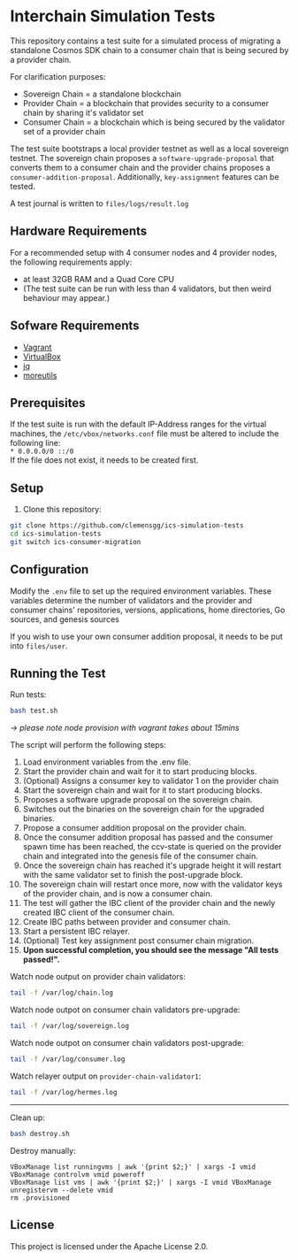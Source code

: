 # Interchain Simulation Tests

This repository contains a test suite for a simulated process of migrating a standalone Cosmos SDK chain to a consumer chain that is being secured by a provider chain.

For clarification purposes:
*   Sovereign Chain = a standalone blockchain
*   Provider Chain = a blockchain that provides security to a consumer chain by sharing it's validator set
*   Consumer Chain = a blockchain which is being secured by the validator set of a provider chain

The test suite bootstraps a local provider testnet as well as a local sovereign testnet.
The sovereign chain proposes a `software-upgrade-proposal` that converts them to a consumer chain and the provider chains proposes a `consumer-addition-proposal`. Additionally, `key-assignment` features can be tested.

A test journal is written to `files/logs/result.log`

## Hardware Requirements
For a recommended setup with 4 consumer nodes and 4 provider nodes, the following requirements apply:
- at least 32GB RAM and a Quad Core CPU
- (The test suite can be run with less than 4 validators, but then weird behaviour may appear.)
## Sofware Requirements
- [Vagrant](https://www.vagrantup.com/downloads.html)
- [VirtualBox](https://www.virtualbox.org/wiki/Downloads)
- [jq](https://stedolan.github.io/jq/download)
- [moreutils](https://joeyh.name/code/moreutils)

## Prerequisites
If the test suite is run with the default IP-Address ranges for the virtual machines,
the `/etc/vbox/networks.conf` file must be altered to include the following line:  
`* 0.0.0.0/0 ::/0`  
If the file does not exist, it needs to be created first.

## Setup

1. Clone this repository:

```bash
git clone https://github.com/clemensgg/ics-simulation-tests
cd ics-simulation-tests
git switch ics-consumer-migration
```

## Configuration

Modify the `.env` file to set up the required environment variables. These variables determine the number of validators and the provider and consumer chains' repositories, versions, applications, home directories, Go sources, and genesis sources

If you wish to use your own consumer addition proposal, it needs to be put into `files/user`.


## Running the Test

Run tests:
```bash
bash test.sh
```

_-> please note node provision with vagrant takes about 15mins_

The script will perform the following steps:

1. Load environment variables from the .env file.
2. Start the provider chain and wait for it to start producing blocks.
3. (Optional) Assigns a consumer key to validator 1 on the provider chain
3. Start the sovereign chain and wait for it to start producing blocks.
4. Proposes a software upgrade proposal on the sovereign chain.
5. Switches out the binaries on the sovereign chain for the upgraded binaries.
7. Propose a consumer addition proposal on the provider chain.
8. Once the consumer addition proposal has passed and the consumer spawn time has been reached, the ccv-state is queried on the provider chain and integrated into the genesis file of the consumer chain.
9. Once the sovereign chain has reached it's upgrade height it will restart with the same validator set to finish the post-upgrade block.
10. The sovereign chain will restart once more, now with the validator keys of the provider chain, and is now a consumer chain.
11. The test will gather the IBC client of the provider chain and the newly created IBC client of the consumer chain.
8. Create IBC paths between provider and consumer chain.
9. Start a persistent IBC relayer.
10. (Optional) Test key assignment post consumer chain migration.
11. **Upon successful completion, you should see the message "All tests passed!".**

Watch node output on provider chain validators: 
```sh
tail -f /var/log/chain.log
```
Watch node outpot on consumer chain validators pre-upgrade:
```sh
tail -f /var/log/sovereign.log
```
Watch node outpot on consumer chain validators post-upgrade:
```sh
tail -f /var/log/consumer.log
```
Watch relayer output on `provider-chain-validator1`: 
```sh
tail -f /var/log/hermes.log
```

---
Clean up:
```sh
bash destroy.sh
```
Destroy manually:
```
VBoxManage list runningvms | awk '{print $2;}' | xargs -I vmid VBoxManage controlvm vmid poweroff
VBoxManage list vms | awk '{print $2;}' | xargs -I vmid VBoxManage unregistervm --delete vmid
rm .provisioned
```

## License

This project is licensed under the Apache License 2.0.